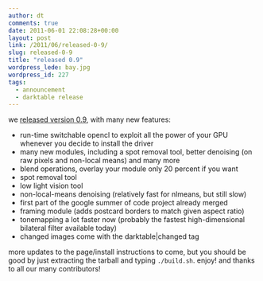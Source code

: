 ```yaml
---
author: dt
comments: true
date: 2011-06-01 22:08:28+00:00
layout: post
link: /2011/06/released-0-9/
slug: released-0-9
title: "released 0.9"
wordpress_lede: bay.jpg
wordpress_id: 227
tags:
  - announcement
  - darktable release
---
```

we [released version 0.9](https://sourceforge.net/projects/darktable/files/darktable/0.9/darktable-0.9.tar.gz/download), with many new features:

* run-time switchable opencl to exploit all the power of your GPU whenever you decide to install the driver
* many new modules, including a spot removal tool, better denoising (on raw pixels and non-local means) and many more
* blend operations, overlay your module only 20 percent if you want
* spot removal tool
* low light vision tool
* non-local-means denoising (relatively fast for nlmeans, but still slow)
* first part of the google summer of code project already merged
* framing module (adds postcard borders to match given aspect ratio)
* tonemapping a lot faster now (probably the fastest high-dimensional bilateral filter available today)
* changed images come with the darktable|changed tag

more updates to the page/install instructions to come, but you should be good by just extracting the tarball and typing `./build.sh`. enjoy! and thanks to all our many contributors!
